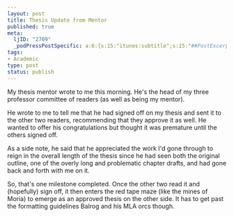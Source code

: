 ```yaml
--- 
layout: post
title: Thesis Update from Mentor
published: true
meta: 
  ljID: "2709"
  _podPressPostSpecific: a:6:{s:15:"itunes:subtitle";s:15:"##PostExcerpt##";s:14:"itunes:summary";s:15:"##PostExcerpt##";s:15:"itunes:keywords";s:17:"##WordPressCats##";s:13:"itunes:author";s:10:"##Global##";s:15:"itunes:explicit";s:7:"Default";s:12:"itunes:block";s:7:"Default";}
tags: 
- Academic
type: post
status: publish
---
```

My thesis mentor wrote to me this morning. He's the head of my three professor committee of readers (as well as being my mentor). 

He wrote to me to tell me that he had signed off on my thesis and sent it to the other two readers, recommending that they approve it as well. He wanted to offer his congratulations but thought it was premature until the others signed off. 

As a side note, he said that he appreciated the work I'd gone through to reign in the overall length of the thesis since he had seen both the original outline, one of the overly long and problematic chapter drafts, and had gone back and forth with me on it.

So, that's one milestone completed. Once the other two read it and (hopefully) sign off, it then enters the red tape maze (like the mines of Moria) to emerge as an approved thesis on the other side. It has to get past the formatting guidelines Balrog and his MLA orcs though.
